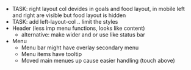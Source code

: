 - TASK: right layout col devides in goals and food layout, in mobile left and right are visible but food layout is hidden
- TASK: add left-layout-col .. limit the styles
- Header (less imp menu functions, looks like content)
  - alternative: make wider and or use like status bar
- Menu
  - Menu bar might have overlay secondary menu
  - Menu items have tooltip
  - Moved main menues up cause easier handling (touch above)
